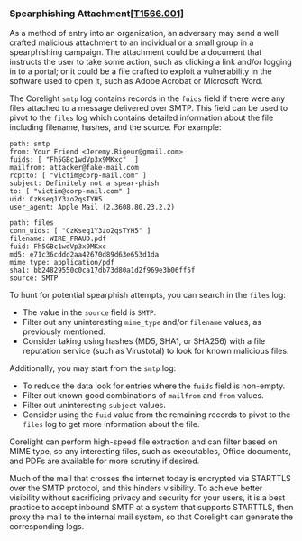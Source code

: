 ### Spearphishing Attachment[\[T1566.001\]](https://attack.mitre.org/techniques/T1566/001/)

As a method of entry into an organization, an adversary may send a well crafted malicious attachment to an individual or a small group in a spearphishing campaign. The attachment could be a document that instructs the user to take some action, such as clicking a link and/or logging in to a portal; or it could be a file crafted to exploit a vulnerability in the software used to open it, such as Adobe Acrobat or Microsoft Word.

The Corelight `smtp` log contains records in the `fuids` field if there were any files attached to a message delivered over SMTP. This field can be used to pivot to the `files` log which contains detailed information about the file including filename, hashes, and the source. For example:

```
path: smtp
from: Your Friend <Jeremy.Rigeur@gmail.com>
fuids: [ "Fh5GBc1wdVp3x9MKxc"  ]
mailfrom: attacker@fake-mail.com
rcptto: [ "victim@corp-mail.com" ]
subject: Definitely not a spear-phish
to: [ "victim@corp-mail.com" ]
uid: CzKseq1Y3zo2qsTYH5
user_agent: Apple Mail (2.3608.80.23.2.2)

path: files
conn_uids: [ "CzKseq1Y3zo2qsTYH5" ]
filename: WIRE_FRAUD.pdf
fuid: Fh5GBc1wdVp3x9MKxc
md5: e71c36cddd2aa42670d89d63e653d1da
mime_type: application/pdf
sha1: bb24829550c0ca17db73d80a1d2f969e3b06ff5f
source: SMTP
```

To hunt for potential spearphish attempts, you can search in the `files` log:
- The value in the `source` field is `SMTP`.
- Filter out any uninteresting `mime_type` and/or `filename` values, as previously mentioned.
- Consider taking using hashes (MD5, SHA1, or SHA256) with a file reputation service (such as Virustotal) to look for known malicious files.

Additionally, you may start from the `smtp` log:
- To reduce the data look for entries where the `fuids` field is non-empty.
- Filter out known good combinations of `mailfrom` and `from` values.
- Filter out uninteresting `subject` values.
- Consider using the `fuid` value from the remaining records to pivot to the `files` log to get more information about the file.

Corelight can perform high-speed file extraction and can filter based on MIME type, so any interesting files, such as executables, Office documents, and PDFs are available for more scrutiny if desired.

Much of the mail that crosses the internet today is encrypted via STARTTLS over the SMTP protocol, and this hinders visibility. To achieve better visibility without sacrificing privacy and security for your users, it is a best practice to accept inbound SMTP at a system that supports STARTTLS, then proxy the mail to the internal mail system, so that Corelight can generate the corresponding logs.
